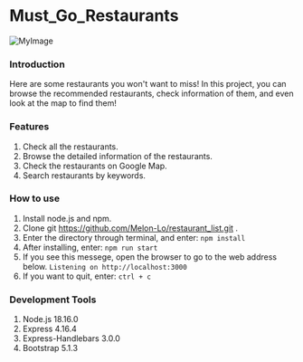 # Must_Go_Restaurants

![MyImage](https://github.com/Melon-Lo/restaurant_list/blob/main/homepage_screenshot.jpg?raw=true)

### Introduction
Here are some restaurants you won't want to miss! In this project, you can browse the recommended restaurants, check information of them, and even look at the map to find them!

### Features

1. Check all the restaurants.
2. Browse the detailed information of the restaurants.
3. Check the restaurants on Google Map.
4. Search restaurants by keywords.

### How to use

1. Install node.js and npm.
2. Clone git https://github.com/Melon-Lo/restaurant_list.git .
3. Enter the directory through terminal, and enter:
```npm install```
4. After installing, enter:
```npm run start```
5. If you see this messege, open the browser to go to the web address below.
```Listening on http://localhost:3000```
6. If you want to quit, enter:
```ctrl + c```

### Development Tools
1. Node.js 18.16.0
2. Express 4.16.4
3. Express-Handlebars 3.0.0
4. Bootstrap 5.1.3
